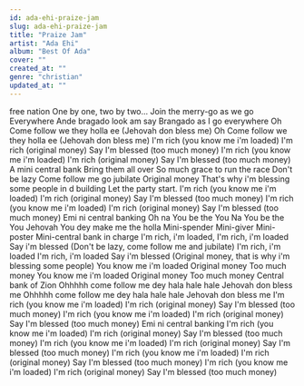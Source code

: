 ```yaml
---
id: ada-ehi-praize-jam
slug: ada-ehi-praize-jam
title: "Praize Jam"
artist: "Ada Ehi"
album: "Best Of Ada"
cover: ""
created_at: ""
genre: "christian"
updated_at: ""
---
```


free nation
One by one, two by two...
Join the merry-go as we go
Everywhere
Ande bragado look am say
Brangado as I go everywhere
Oh
Come follow we they holla ee
(Jehovah don bless me)
Oh
Come follow we they holla ee
(Jehovah don bless me)
I'm rich (you know me i'm loaded)
I'm rich (original money)
Say I'm blessed (too much money)
I'm rich (you know me i'm loaded)
I'm rich (original money)
Say I'm blessed (too much money)
A mini central bank
Bring them all over
So much grace to run the race
Don't be lazy
Come follow me go jubilate
Original money
That's why i'm blessing some people
 in d building
Let the party start.
I'm rich (you know me i'm loaded)
I'm rich (original money)
Say I'm blessed (too much money)
I'm rich (you know me i'm loaded)
I'm rich (original money)
Say I'm blessed (too much money)
Emi ni central banking
Oh na You be the You
Na You be the You Jehovah
You dey make me the holla
Mini-spender
Mini-giver
Mini-poster
Mini-central bank in charge
I'm rich, i'm loaded,
I'm rich, i'm loaded
Say i'm blessed (Don't be lazy, come follow me and jubilate)
I'm rich, i'm loaded
I'm rich, i'm loaded
Say i'm blessed (Original money, that is why i'm blessing some people)
You know me i'm loaded
Original money
Too much money
You know me i'm loaded
Original money
Too much money
Central bank of Zion
Ohhhhh come follow me dey hala hale hale Jehovah don bless me
Ohhhhh come follow me dey hala hale hale Jehovah don bless me
I'm rich (you know me i'm loaded)
I'm rich (original money)
Say I'm blessed (too much money)
I'm rich (you know me i'm loaded)
I'm rich (original money)
Say I'm blessed (too much money)
Emi ni central banking
I'm rich (you know me i'm loaded)
I'm rich (original money)
Say I'm blessed (too much money)
I'm rich (you know me i'm loaded)
I'm rich (original money)
Say I'm blessed (too much money)
I'm rich (you know me i'm loaded)
I'm rich (original money)
Say I'm blessed (too much money)
I'm rich (you know me i'm loaded)
I'm rich (original money)
Say I'm blessed (too much money)